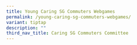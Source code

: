 ```yaml
---
title: Young Caring SG Commuters Webgames
permalink: /young-caring-sg-commuters-webgames/
variant: tiptap
description: ""
third_nav_title: Caring SG Commuters Committee
---
```

